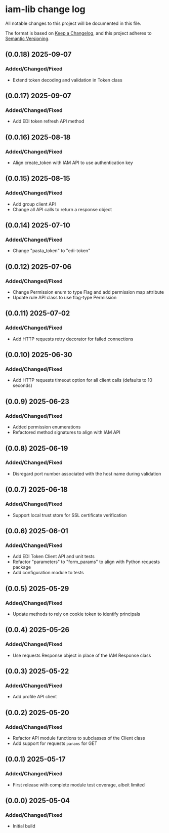 # iam-lib change log
All notable changes to this project will be documented in this file.

The format is based on [Keep a Changelog](https://keepachangelog.com/en/1.0.0/),
and this project adheres to [Semantic Versioning](https://semver.org/spec/v2.0.0.html).

## (0.0.18) 2025-09-07
### Added/Changed/Fixed
- Extend token decoding and validation in Token class

## (0.0.17) 2025-09-07
### Added/Changed/Fixed
- Add EDI token refresh API method

## (0.0.16) 2025-08-18
### Added/Changed/Fixed
- Align create_token with IAM API to use authentication key

## (0.0.15) 2025-08-15
### Added/Changed/Fixed
- Add group client API
- Change all API calls to return a response object

## (0.0.14) 2025-07-10
### Added/Changed/Fixed
- Change "pasta_token" to "edi-token"

## (0.0.12) 2025-07-06
### Added/Changed/Fixed
- Change Permission enum to type Flag and add permission map attribute
- Update rule API class to use flag-type Permission

## (0.0.11) 2025-07-02
### Added/Changed/Fixed
- Add HTTP requests retry decorator for failed connections

## (0.0.10) 2025-06-30
### Added/Changed/Fixed
- Add HTTP requests timeout option for all client calls (defaults to 10 seconds)

## (0.0.9) 2025-06-23
### Added/Changed/Fixed
- Added permission enumerations
- Refactored method signatures to align with IAM API

## (0.0.8) 2025-06-19
### Added/Changed/Fixed
- Disregard port number associated with the host name during validation

## (0.0.7) 2025-06-18
### Added/Changed/Fixed
- Support local trust store for SSL certificate verification

## (0.0.6) 2025-06-01
### Added/Changed/Fixed
- Add EDI Token Client API and unit tests
- Refactor "parameters" to "form_params" to align with Python requests package
- Add configuration module to tests

## (0.0.5) 2025-05-29
### Added/Changed/Fixed
- Update methods to rely on cookie token to identify principals

## (0.0.4) 2025-05-26
### Added/Changed/Fixed
- Use requests Response object in place of the IAM Response class 

## (0.0.3) 2025-05-22
### Added/Changed/Fixed
- Add profile API client

## (0.0.2) 2025-05-20
### Added/Changed/Fixed
- Refactor API module functions to subclasses of the Client class
- Add support for requests `params` for GET

## (0.0.1) 2025-05-17
### Added/Changed/Fixed
- First release with complete module test coverage, albeit limited

## (0.0.0) 2025-05-04
### Added/Changed/Fixed
- Initial build
